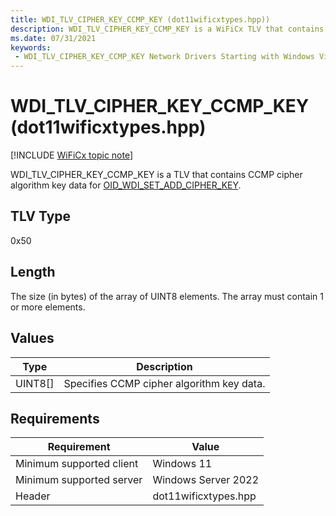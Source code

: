 ```yaml
---
title: WDI_TLV_CIPHER_KEY_CCMP_KEY (dot11wificxtypes.hpp))
description: WDI_TLV_CIPHER_KEY_CCMP_KEY is a WiFiCx TLV that contains CCMP cipher algorithm key data for OID_WDI_SET_ADD_CIPHER_KEY.
ms.date: 07/31/2021
keywords:
 - WDI_TLV_CIPHER_KEY_CCMP_KEY Network Drivers Starting with Windows Vista
---
```


# WDI\_TLV\_CIPHER\_KEY\_CCMP\_KEY (dot11wificxtypes.hpp)

[!INCLUDE [WiFiCx topic note](../includes/wificx-version-warning.md)]


WDI\_TLV\_CIPHER\_KEY\_CCMP\_KEY is a TLV that contains CCMP cipher algorithm key data for [OID\_WDI\_SET\_ADD\_CIPHER\_KEY](./oid-wdi-set-add-cipher-keys.md).

## TLV Type


0x50

## Length


The size (in bytes) of the array of UINT8 elements. The array must contain 1 or more elements.

## Values


| Type      | Description                               |
|-----------|-------------------------------------------|
| UINT8\[\] | Specifies CCMP cipher algorithm key data. |

 

## Requirements

|Requirement|Value|
|--- |--- |
|Minimum supported client|Windows 11|
|Minimum supported server|Windows Server 2022|
|Header|dot11wificxtypes.hpp|

 

